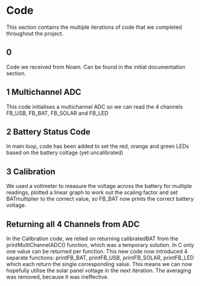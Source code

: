 # Code

This section contains the multiple iterations of code that we completed throughout the project.

## 0
Code we received from Noam. Can be found in the initial documentation section. 

## 1 Multichannel ADC
This code initialises a multichannel ADC so we can read the 4 channels FB_USB, FB_BAT, FB_SOLAR and FB_LED

## 2 Battery Status Code
In main loop, code has been added to set the red, orange and green LEDs based on the battery coltage (yet uncalibrated)

## 3 Calibration
We used a voltmeter to measure the voltage across the battery for multiple readings, plotted a linear graph to work out the scaling factor and set BATmultiplier to the correct value, so FB_BAT now prints the correct battery voltage.

## Returning all 4 Channels from ADC
In the Calibration code, we relied on returning calibratedBAT from the printMultiChannelADC() function, which was a temporary solution. In C only one value can be returned per function. This new code now introduced 4 separate functions: printFB_BAT, printFB_USB, printFB_SOLAR, printFB_LED which each return the single corresponding value. This means we can now hopefully utilise the solar panel voltage in the next iteration. The averaging was removed, because it was ineffective. 
